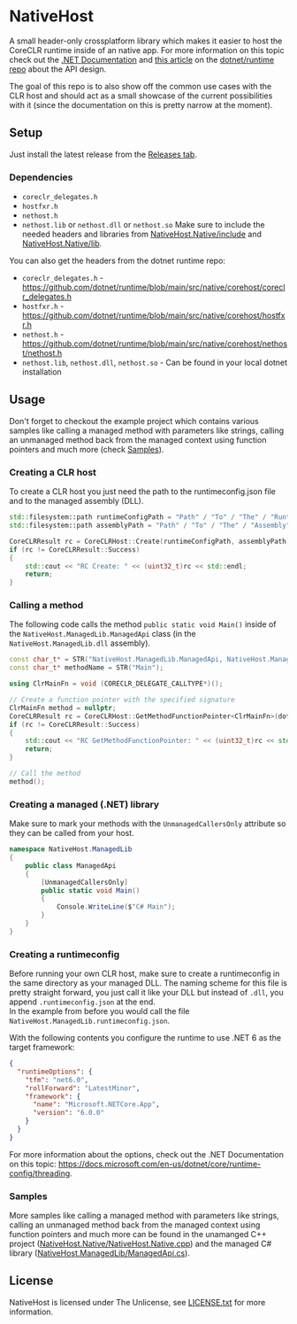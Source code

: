 # NativeHost
A small header-only crossplatform library which makes it easier to host the CoreCLR runtime inside of an native app.
For more information on this topic check out the [.NET Documentation](https://docs.microsoft.com/en-us/dotnet/core/tutorials/netcore-hosting) and [this article]( https://github.com/dotnet/runtime/blob/main/docs/design/features/native-hosting.md) on the [dotnet/runtime repo](https://github.com/dotnet/runtime) about the API design.

The goal of this repo is to also show off the common use cases with the CLR host and should act as a small showcase of the current possibilities with it (since the documentation on this is pretty narrow at the moment).

## Setup
Just install the latest release from the [Releases tab](https://github.com/TheDusty01/NativeHost/releases).
### Dependencies
* ``coreclr_delegates.h``
* ``hostfxr.h``
* ``nethost.h``
* ``nethost.lib`` or ``nethost.dll`` or ``nethost.so``
Make sure to include the needed headers and libraries from [NativeHost.Native/include](NativeHost.Native/include) and [NativeHost.Native/lib](NativeHost.Native/lib).

You can also get the headers from the dotnet runtime repo:
* ``coreclr_delegates.h`` - https://github.com/dotnet/runtime/blob/main/src/native/corehost/coreclr_delegates.h
* ``hostfxr.h`` - https://github.com/dotnet/runtime/blob/main/src/native/corehost/hostfxr.h
* ``nethost.h`` - https://github.com/dotnet/runtime/blob/main/src/native/corehost/nethost/nethost.h
* ``nethost.lib``, ``nethost.dll``, ``nethost.so`` - Can be found in your local dotnet installation

## Usage
Don't forget to checkout the example project which contains various samples like calling a managed method with parameters like strings, calling an unmanaged method back from the managed context using function pointers and much more (check [Samples](https://github.com/TheDusty01/NativeHost#samples)).

### Creating a CLR host
To create a CLR host you just need the path to the runtimeconfig.json file and to the managed assembly (DLL).
```c++
std::filesystem::path runtimeConfigPath = "Path" / "To" / "The" / "RuntimeConfig";
std::filesystem::path assemblyPath = "Path" / "To" / "The" / "Assembly";

CoreCLRResult rc = CoreCLRHost::Create(runtimeConfigPath, assemblyPath);
if (rc != CoreCLRResult::Success)
{
    std::cout << "RC Create: " << (uint32_t)rc << std::endl;
    return;
}
```

### Calling a method
The following code calls the method ``public static void Main()`` inside of the ``NativeHost.ManagedLib.ManagedApi`` class (in the ``NativeHost.ManagedLib.dll`` assembly).
```c++
const char_t* = STR("NativeHost.ManagedLib.ManagedApi, NativeHost.ManagedLib"); // Namespace.Class, AssemblyName
const char_t* methodName = STR("Main");

using ClrMainFn = void (CORECLR_DELEGATE_CALLTYPE*)();

// Create a function pointer with the specified signature
ClrMainFn method = nullptr;
CoreCLRResult rc = CoreCLRHost::GetMethodFunctionPointer<ClrMainFn>(dotnetType, methodName, &method);
if (rc != CoreCLRResult::Success)
{
    std::cout << "RC GetMethodFunctionPointer: " << (uint32_t)rc << std::endl;
    return;
}

// Call the method
method();
```

### Creating a managed (.NET) library
Make sure to mark your methods with the ``UnmanagedCallersOnly`` attribute so they can be called from your host.
```cs
namespace NativeHost.ManagedLib
{
    public class ManagedApi
    {
        [UnmanagedCallersOnly]
        public static void Main()
        {
            Console.WriteLine($"C# Main");
        }
    }
}
```

### Creating a runtimeconfig
Before running your own CLR host, make sure to create a runtimeconfig in the same directory as your managed DLL. The naming scheme for this file is pretty straight forward, you just call it like your DLL but instead of ``.dll``, you append ``.runtimeconfig.json`` at the end.\
In the example from before you would call the file ``NativeHost.ManagedLib.runtimeconfig.json``.

With the following contents you configure the runtime to use .NET 6 as the target framework:
```json
{
  "runtimeOptions": {
    "tfm": "net6.0",
    "rollForward": "LatestMinor",
    "framework": {
      "name": "Microsoft.NETCore.App",
      "version": "6.0.0"
    }
  }
}
```

For more information about the options, check out the .NET Documentation on this topic: https://docs.microsoft.com/en-us/dotnet/core/runtime-config/threading.

### Samples
More samples like calling a managed method with parameters like strings, calling an unmanaged method back from the managed context using function pointers and much more can be found in the unamanged C++ project ([NativeHost.Native/NativeHost.Native.cpp](NativeHost.Native/NativeHost.Native.cpp)) and the managed C# library ([NativeHost.ManagedLib/ManagedApi.cs](NativeHost.ManagedLib/ManagedApi.cs)).

## License
NativeHost is licensed under The Unlicense, see [LICENSE.txt](/LICENSE.txt) for more information.
